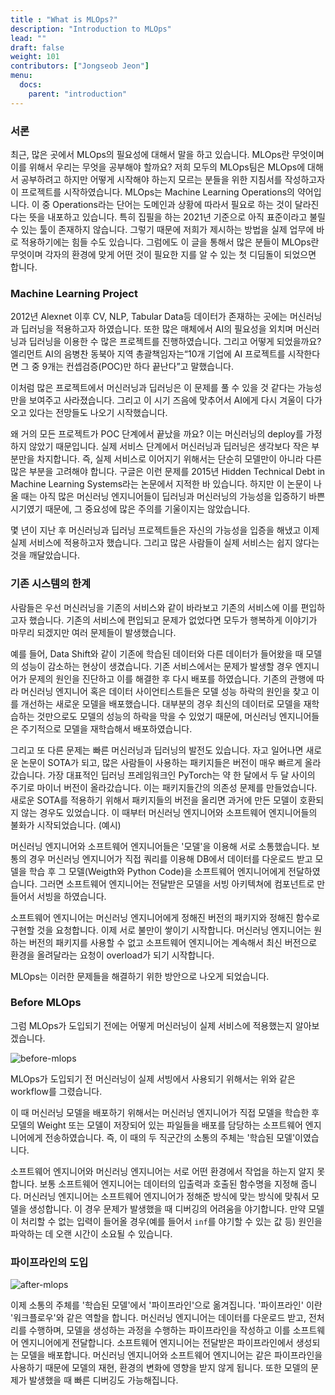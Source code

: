 ```yaml
---
title : "What is MLOps?"
description: "Introduction to MLOps"
lead: ""
draft: false
weight: 101
contributors: ["Jongseob Jeon"]
menu:
  docs:
    parent: "introduction"
---
```


### 서론

최근, 많은 곳에서 MLOps의 필요성에 대해서 말을 하고 있습니다. MLOps란 무엇이며 이를 위해서 우리는 무엇을 공부해야 할까요?
저희 모두의 MLOps팀은 MLOps에 대해서 공부하려고 하지만 어떻게 시작해야 하는지 모르는 분들을 위한 지침서를 작성하고자 이 프로젝트를 시작하였습니다.
MLOps는 Machine Learning Operations의 약어입니다. 이 중 Operations라는 단어는 도메인과 상황에 따라서 필요로 하는 것이 달라진다는 뜻을 내포하고 있습니다.
특히 집필을 하는 2021년 기준으로 아직 표준이라고 불릴 수 있는 툴이 존재하지 않습니다.
그렇기 때문에 저희가 제시하는 방법을 실제 업무에 바로 적용하기에는 힘들 수도 있습니다.
그럼에도 이 글을 통해서 많은 분들이 MLOps란 무엇이며 각자의 환경에 맞게 어떤 것이 필요한 지를 알 수 있는 첫 디딤돌이 되었으면 합니다.

### Machine Learning Project

2012년 Alexnet 이후 CV, NLP, Tabular Data등 데이터가 존재하는 곳에는 머신러닝과 딥러닝을 적용하고자 하였습니다. 또한 많은 매체에서 AI의 필요성을 외치며 머신러닝과 딥러닝을 이용한 수 많은 프로젝트를 진행하였습니다.
그리고 어떻게 되었을까요? 엘리먼트 AI의 음병찬 동북아 지역 총괄책임자는“10개 기업에 AI 프로젝트를 시작한다면 그 중 9개는 컨셉검증(POC)만 하다 끝난다”고 말했습니다.

이처럼 많은 프로젝트에서 머신러닝과 딥러닝은 이 문제를 풀 수 있을 것 같다는 가능성만을 보여주고 사라졌습니다. 그리고 이 시기 즈음에 맞추어서 AI에게 다시 겨울이 다가오고 있다는 전망들도 나오기 시작했습니다.

왜 거의 모든 프로젝트가 POC 단계에서 끝났을 까요? 이는 머신러닝의 deploy를 가정하지 않았기 때문입니다. 실제 서비스 단계에서 머신러닝과 딥러닝은 생각보다 작은 부분만을 차지합니다. 즉, 실제 서비스로 이어지기 위해서는 단순히 모델만이 아니라 다른 많은 부분을 고려해야 합니다.
구글은 이런 문제를 2015년 Hidden Technical Debt in Machine Learning Systems라는 논문에서 지적한 바 있습니다. 하지만 이 논문이 나올 때는 아직 많은 머신러닝 엔지니어들이 딥러닝과 머신러닝의 가능성을 입증하기 바쁜 시기였기 때문에, 그 중요성에 많은 주의를 기울이지는 않았습니다.

몇 년이 지난 후 머신러닝과 딥러닝 프로젝트들은 자신의 가능성을 입증을 해냈고 이제 실제 서비스에 적용하고자 했습니다. 그리고 많은 사람들이 실제 서비스는 쉽지 않다는 것을 깨달았습니다.

### 기존 시스템의 한계

사람들은 우선 머신러닝을 기존의 서비스와 같이 바라보고 기존의 서비스에 이를 편입하고자 했습니다.
기존의 서비스에 편입되고 문제가 없었다면 모두가 행복하게 이야기가 마무리 되겠지만 여러 문제들이 발생했습니다.

예를 들어, Data Shift와 같이 기존에 학습된 데이터와 다른 데이터가 들어왔을 때 모델의 성능이 감소하는 현상이 생겼습니다.
기존 서비스에서는 문제가 발생할 경우 엔지니어가 문제의 원인을 진단하고 이를 해결한 후 다시 배포를 하였습니다.
기존의 관행에 따라 머신러닝 엔지니어 혹은 데이터 사이언티스트들은 모델 성능 하락의 원인을 찾고 이를 개선하는 새로운 모델을 배포했습니다.
대부분의 경우 최신의 데이터로 모델을 재학습하는 것만으로도 모델의 성능의 하락을 막을 수 있었기 때문에, 머신러닝 엔지니어들은 주기적으로 모델을 재학습해서 배포하였습니다.

그리고 또 다른 문제는 빠른 머신러닝과 딥러닝의 발전도 있습니다.
자고 일어나면 새로운 논문이 SOTA가 되고, 많은 사람들이 사용하는 패키지들은 버전이 매우 빠르게 올라갔습니다.
가장 대표적인 딥러닝 프레임워크인 PyTorch는 약 한 달에서 두 달 사이의 주기로 마이너 버전이 올라갔습니다.
이는 패키지들간의 의존성 문제를 만들었습니다. 새로운 SOTA를 적용하기 위해서 패키지들의 버전을 올리면 과거에 만든 모델이 호환되지 않는 경우도 있었습니다.
이 때부터 머신러닝 엔지니어와 소프트웨어 엔지니어들의 불화가 시작되었습니다.
(예시)

머신러닝 엔지니어와 소프트웨어 엔지니어들은 '모델'을 이용해 서로 소통했습니다. 보통의 경우 머신러닝 엔지니어가 직접 쿼리를 이용해 DB에서 데이터를 다운로드 받고 모델을 학습 후 그 모델(Weigth와 Python Code)을 소프트웨어 엔지니어에게 전달하였습니다. 그러면 소프트웨어 엔지니어는 전달받은 모델을 서빙 아키텍쳐에 컴포넌트로 만들어서 서빙을 하였습니다.

소프트웨어 엔지니어는 머신러닝 엔지니어에게 정해진 버전의 패키지와 정해진 함수로 구현할 것을 요청합니다.
이제 서로 불만이 쌓이기 시작합니다.
머신러닝 엔지니어는 원하는 버전의 패키지를 사용할 수 없고 소프트웨어 엔지니어는 계속해서 최신 버전으로 환경을 올려달라는 요청이 overload가 되기 시작합니다.

MLOps는 이러한 문제들을 해결하기 위한 방안으로 나오게 되었습니다.

### **Before MLOps**

그럼 MLOps가 도입되기 전에는 어떻게 머신러닝이 실제 서비스에 적용했는지 알아보겠습니다.

<img src="/images/docs/introduction/before-mlops.png" title="before-mlops"/>

MLOps가 도입되기 전 머신러닝이 실제 서빙에서 사용되기 위해서는 위와 같은 workflow를 그렸습니다.

이 때 머신러닝 모델을 배포하기 위해서는 머신러닝 엔지니어가 직접 모델을 학습한 후 모델의 Weight 또는 모델이 저장되어 있는 파일들을 배포를 담당하는 소프트웨어 엔지니어에게 전송하였습니다. 즉, 이 때의 두 직군간의 소통의 주체는 '학습된 모델'이였습니다.

소프트웨어 엔지니어와 머신러닝 엔지니어는 서로 어떤 환경에서 작업을 하는지 알지 못합니다. 보통 소프트웨어 엔지니어는 데이터의 입출력과 호출된 함수명을 지정해 줍니다. 머신러닝 엔지니어는 소프트웨어 엔지니어가 정해준 방식에 맞는 방식에 맞춰서 모델을 생성합니다. 이 경우 문제가 발생했을 때 디버깅의 어려움을 야기합니다. 만약 모델이 처리할 수 없는 입력이 들어올 경우(예를 들어서 `inf`를 야기할 수 있는 값 등) 원인을 파악하는 데 오랜 시간이 소요될 수 있습니다.

### **파이프라인의 도입**

<img src="/images/docs/introduction/after-mlops.png" title="after-mlops"/>

이제 소통의 주체를 '학습된 모델'에서 '파이프라인'으로 옮겨집니다. '파이프라인' 이란 '워크플로우'와 같은 역할을 합니다. 머신러닝 엔지니어는 데이터를 다운로드 받고, 전처리를 수행하며, 모델을 생성하는 과정을 수행하는 파이프라인을 작성하고 이를 소프트웨어 엔지니어에게 전달합니다. 소프트웨어 엔지니어는 전달받은 파이프라인에서 생성되는 모델을 배포합니다. 머신러닝 엔지니어와 소프트웨어 엔지니어는 같은 파이프라인을 사용하기 때문에 모델의 재현, 환경의 변화에 영향을 받지 않게 됩니다. 또한 모델의 문제가 발생했을 때 빠른 디버깅도 가능해집니다.
